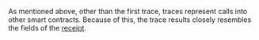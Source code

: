As mentioned above, other than the first trace, traces represent calls into other smart contracts.
Because of this, the trace results closely resembles the fields of the [receipt](#receipts).
